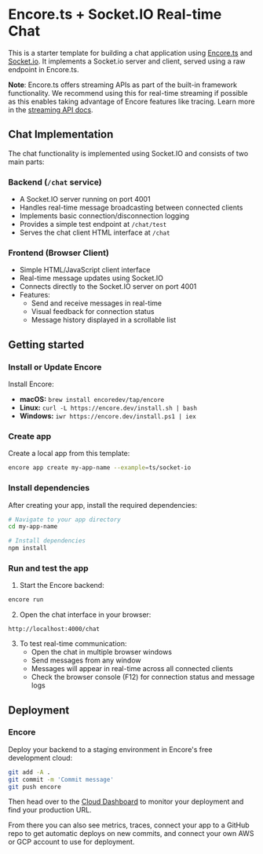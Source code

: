 # Encore.ts + Socket.IO Real-time Chat

This is a starter template for building a chat application using [Encore.ts](https://encore.dev) and [Socket.io](https://socket.io/). It implements a Socket.io server and client, served using a raw endpoint in Encore.ts.

**Note**: Encore.ts offers streaming APIs as part of the built-in framework functionality. We recommend using this for real-time streaming if possible as this enables taking advantage of Encore features like tracing. Learn more in the [streaming API docs](https://encore.dev/docs/ts/primitives/streaming-apis).

## Chat Implementation

The chat functionality is implemented using Socket.IO and consists of two main parts:

### Backend (`/chat` service)
- A Socket.IO server running on port 4001
- Handles real-time message broadcasting between connected clients
- Implements basic connection/disconnection logging
- Provides a simple test endpoint at `/chat/test`
- Serves the chat client HTML interface at `/chat`

### Frontend (Browser Client)
- Simple HTML/JavaScript client interface
- Real-time message updates using Socket.IO
- Connects directly to the Socket.IO server on port 4001
- Features:
  - Send and receive messages in real-time
  - Visual feedback for connection status
  - Message history displayed in a scrollable list

## Getting started 

### Install or Update Encore
Install Encore:

- **macOS:** `brew install encoredev/tap/encore`
- **Linux:** `curl -L https://encore.dev/install.sh | bash`
- **Windows:** `iwr https://encore.dev/install.ps1 | iex`

### Create app

Create a local app from this template:

```bash
encore app create my-app-name --example=ts/socket-io
```

### Install dependencies

After creating your app, install the required dependencies:

```bash
# Navigate to your app directory
cd my-app-name

# Install dependencies
npm install
```

### Run and test the app

1. Start the Encore backend:
```bash
encore run
```

2. Open the chat interface in your browser:
```
http://localhost:4000/chat
```

3. To test real-time communication:
   - Open the chat in multiple browser windows
   - Send messages from any window
   - Messages will appear in real-time across all connected clients
   - Check the browser console (F12) for connection status and message logs

## Deployment

### Encore

Deploy your backend to a staging environment in Encore's free development cloud:

```bash
git add -A .
git commit -m 'Commit message'
git push encore
```

Then head over to the [Cloud Dashboard](https://app.encore.dev) to monitor your deployment and find your production URL.

From there you can also see metrics, traces, connect your app to a GitHub repo to get automatic deploys on new commits, and connect your own AWS or GCP account to use for deployment.
